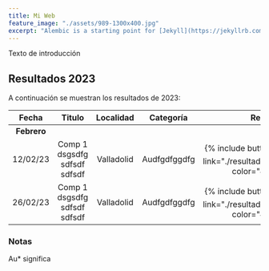 ```yaml
---
title: Mi Web
feature_image: "./assets/989-1300x400.jpg"
excerpt: "Alembic is a starting point for [Jekyll](https://jekyllrb.com/) projects. Rather than starting from scratch, this boilerplate is designed to get the ball rolling immediately. Install it, configure it, tweak it, push it."
---
```


Texto de introducción

## Resultados 2023

A continuación se muestran los resultados de 2023:

| Fecha      | Titulo | Localidad     | Categoría    | Resultados | 
|    :----:   |    :----:   |    :----:   |     :----:   |     :----:   |
| **Febrero** |      |   |   |   |
| 12/02/23 | Comp 1  dsgsdfg sdfsdf sdfsdf | Valladolid | Audfgdfggdfg | {% include button.html text="Acta⬇️" link="./resultados/2023/sample.pdf" color="#0366d6" %} |
| 26/02/23 | Comp 1  dsgsdfg sdfsdf sdfsdf | Valladolid | Audfgdfggdfg | {% include button.html text="Acta⬇️" link="./resultados/2023/sample.pdf" color="#0366d6" %} |


### Notas

Au* significa 